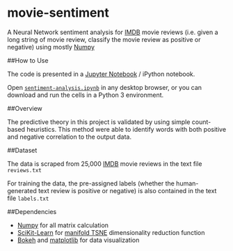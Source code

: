 # movie-sentiment

A Neural Network sentiment analysis for [IMDB](http://www.imdb.com/) movie reviews (i.e. given a long string of movie review, classify the movie review as positive or negative) using mostly [Numpy](http://www.numpy.org/)

##How to Use

The code is presented in a [Jupyter Notebook](https://github.com/jupyter/notebook) / iPython notebook.

Open [`sentiment-analysis.ipynb`](https://github.com/adsasmita/movie-sentiment/blob/master/sentiment-analysis.ipynb) in any desktop browser, or you can download and run the cells in a Python 3 environment.

##Overview

The predictive theory in this project is validated by using simple count-based heuristics. This method were able to identify words with both positive and negative correlation to the output data.

##Dataset

The data is scraped from 25,000 [IMDB](http://www.imdb.com/) movie reviews in the text file `reviews.txt`

For training the data, the pre-assigned labels (whether the human-generated text review is positive or negative) is also contained in the text file `labels.txt`

##Dependencies

* [Numpy](http://www.numpy.org/) for all matrix calculation
* [SciKit-Learn](http://scikit-learn.org/) for [manifold TSNE](http://scikit-learn.org/stable/modules/generated/sklearn.manifold.TSNE.html) dimensionality reduction function
* [Bokeh](http://bokeh.pydata.org/en/latest/) and [matplotlib](http://matplotlib.org/) for data visualization

